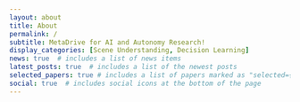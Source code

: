 ```yaml
---
layout: about
title: About
permalink: /
subtitle: MetaDrive for AI and Autonomy Research!
display_categories: [Scene Understanding, Decision Learning]
news: true  # includes a list of news items
latest_posts: true  # includes a list of the newest posts
selected_papers: true # includes a list of papers marked as "selected={true}"
social: true  # includes social icons at the bottom of the page
---
```

